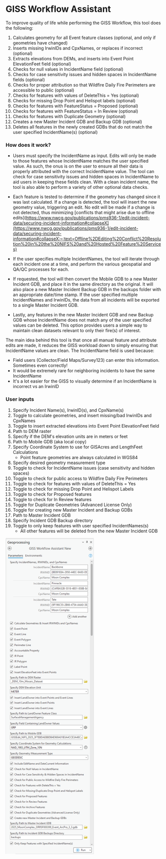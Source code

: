 # GISS Workflow Assistant

To improve quality of life while performing the GISS Workflow, this tool does the following:
1. Calculates geometry for all Event feature classes (optional, and only if geometries have changed)
2. Inserts missing IrwinIDs and CpxNames, or replaces if incorrect (optional)
3. Extracts elevations from DEMs, and inserts into Event Point ElevationFeet field (optional)
4. Checks for null values in IncidentName field (optional)
5. Checks for case sensitivity issues and hidden spaces in IncidentName fields (optional)
6. Checks for proper attribution so that Wildfire Daily Fire Perimeters are accessible to public (optional)
7. Checks for features with values of DeleteThis = Yes (optional) 
8. Checks for missing Drop Point and Helispot labels (optional)
9. Checks for features with FeatureStatus = Proposed (optional)
10. Checks for features with FeatureStatus = In Review (optional)
11. Checks for features with Duplicate Geometry (optional)
12. Creates a new Master Incident GDB and Backup GDB (optional)
13. Deletes all features in the newly created GDBs that do not match the user specified IncidentName(s) (optional)
  
  
### How does it work?
- Users must specify the IncidentName as input. Edits will only be made to those features whose IncidentName matches the user specified value. As such, the onus is on the user to ensure all their data is properly attributed with the correct IncidentName value.  The tool can check for case sensitivity issues and hidden spaces in IncidentName to aid users in keeping these fields clean. With a clean incident name, the tool is also able to perform a variety of other optional data checks.

- Each feature is tested to determine if the geometry has changed since it was last calculated. If a change is detected, the tool will insert the new geometry value, triggering an edit. No edit will be made if a change is not detected, thus minimizing [conflicts that might arise due to offline edits](https://www.nwcg.gov/publications/pms936-1/edit-incident-data/securing-incident-information#collapseX](https://www.nwcg.gov/publications/pms936-1/edit-incident-data/securing-incident-information#collapseX:~:text=Offline%2DEditing%20Conflict%20Resolution%20in%20the%20NIFS%20and%20Hosted%20Feature%20Services)

- If the user specifies multiple IncidentNames, the tool will iterate through each incident one at a time, and perform the various geospatial and QA/QC processes for each.

- If requested, the tool will then convert the Mobile GDB to a new Master Incident GDB, and place it in the same directory as the original. It will also place a new Master Incident Backup GDB in the backups folder with an appropriate date/time stamp. If the user specified multiple IncidentNames and IrwinIDs, the data from all incidents will be exported to a single Master Incident GDB.

- Lastly, any features in the new Master Incident GDB and new Backup GDB whose IncidentName does not match any of the user specified values can be deleted. This option provides users a simple way to maintain clean datasets relevant to only their fire(s) of interest.

The main idea behind this tool is that once all manual feature and attribute edits are made, it reduces the GISS workload down to simply ensuring that IncidentName values are clean. The IncidentName field is used because:
- Field users (Collector/Field Maps/Survey123) can enter this information. Sometimes even correctly!
- It would be extremely rare for neighboring incidents to have the same IncidentName
- It's a lot easier for the GISS to visually determine if an IncidentName is incorrect vs an IrwinID

### User inputs
1. Specify Incident Name(s), IrwinID(s), and CpxName(s)
2. Toggle to calculate geometries, and insert missing/bad IrwinIDs and CpxNames
3. Toggle to insert extracted elevations into Event Point ElevationFeet field
4. Path to DEM raster
5. Specify if the DEM's elevation units are in meters or feet
6. Path to Mobile GDB (aka local copy)
7. Specify Coordinate System to use for GISAcres and LengthFeet Calculations
    - Point feature geometries are always calculated in WGS84
8. Specify desired geometry measurement type
9. Toggle to check for IncidentName issues (case sensitivity and hidden spaces)
10. Toggle to check for public access to Wildfire Daily Fire Perimeters
11. Toggle to check for features with values of DeleteThis = Yes
12. Toggle to check for missing Drop Point and Helispot Labels
13. Toggle to check for Proposed features
14. Toggle to check for In Review features
15. Toggle for Duplicate Geometries (Advanced License Only)
16. Toggle for creating new Master Incident and Backup GDBs
17. Path to Master Incident GDB
18. Specify Incident GDB Backup directory
19. Toggle to only keep features with user specified IncidentNames(s)
    - All other features will be deleted from the new Master Incident GDB

![screenshot_GISSWorkflowAssistant_1.png](https://raw.githubusercontent.com/mpanunto/PanunTools/main/docs/screenshot_GISSWorkflowAssistant_1.png)
